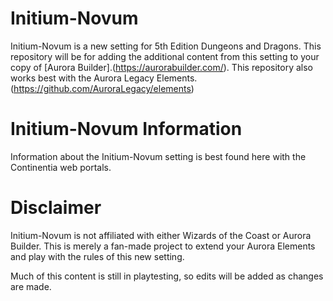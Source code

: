 # Initium-Novum

Initium-Novum is a new setting for 5th Edition Dungeons and Dragons. This repository will be for adding the additional content from this setting to your copy of [Aurora Builder].(https://aurorabuilder.com/). This repository also works best with the Aurora Legacy Elements.(https://github.com/AuroraLegacy/elements)

# Initium-Novum Information

Information about the Initium-Novum setting is best found here with the Continentia web portals.

# Disclaimer

Initium-Novum is not affiliated with either Wizards of the Coast or Aurora Builder. This is merely a fan-made project to extend your Aurora Elements and play with the rules of this new setting.

Much of this content is still in playtesting, so edits will be added as changes are made.
